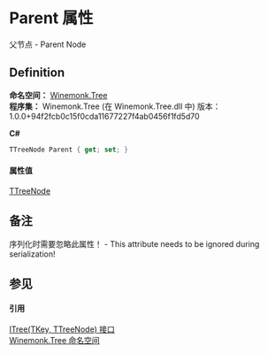 # Parent 属性


父节点 - Parent Node



## Definition
**命名空间：** <a href="N_Winemonk_Tree.md">Winemonk.Tree</a>  
**程序集：** Winemonk.Tree (在 Winemonk.Tree.dll 中) 版本：1.0.0+94f2fcb0c15f0cda11677227f4ab0456f1fd5d70

**C#**
``` C#
TTreeNode Parent { get; set; }
```



#### 属性值
<a href="T_Winemonk_Tree_ITree_2.md">TTreeNode</a>

## 备注
序列化时需要忽略此属性！ - This attribute needs to be ignored during serialization!

## 参见


#### 引用
<a href="T_Winemonk_Tree_ITree_2.md">ITree(TKey, TTreeNode) 接口</a>  
<a href="N_Winemonk_Tree.md">Winemonk.Tree 命名空间</a>  
